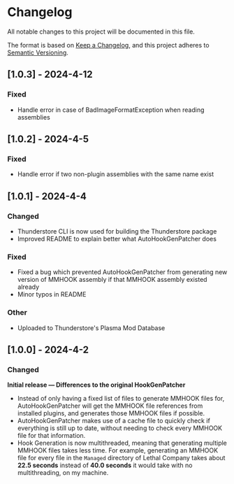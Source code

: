 # Changelog

All notable changes to this project will be documented in this file.

The format is based on [Keep a Changelog](https://keepachangelog.com/en/1.1.0/),
and this project adheres to [Semantic Versioning](https://semver.org/spec/v2.0.0.html).

## [1.0.3] - 2024-4-12

### Fixed
- Handle error in case of BadImageFormatException when reading assemblies

## [1.0.2] - 2024-4-5

### Fixed
- Handle error if two non-plugin assemblies with the same name exist

## [1.0.1] - 2024-4-4

### Changed
- Thunderstore CLI is now used for building the Thunderstore package
- Improved README to explain better what AutoHookGenPatcher does

### Fixed
- Fixed a bug which prevented AutoHookGenPatcher from generating new version of MMHOOK assembly if that MMHOOK assembly existed already
- Minor typos in README

### Other
- Uploaded to Thunderstore's Plasma Mod Database

## [1.0.0] - 2024-4-2

### Changed
**Initial release — Differences to the original HookGenPatcher**

- Instead of only having a fixed list of files to generate MMHOOK files for, AutoHookGenPatcher will get the MMHOOK file references from installed plugins, and generates those MMHOOK files if possible.
- AutoHookGenPatcher makes use of a cache file to quickly check if everything is still up to date, without needing to check every MMHOOK file for that information.
- Hook Generation is now multithreaded, meaning that generating multiple MMHOOK files takes less time. For example, generating an MMHOOK file for every file in the `Managed` directory of Lethal Company takes about **22.5 seconds** instead of **40.0 seconds** it would take with no multithreading, on my machine.